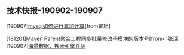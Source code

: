 ## 技术快报-190902-190907

[190907][mysql如何进行累加计算](https://my.oschina.net/10000000000/blog/3102894)[from翟旭]

[181201][Maven Parent聚合工程同步批量修改子模块的版本号](https://blog.csdn.net/HaHa_Sir/article/details/84679018)[from小张瑞
[190907][海量数据，搜索引擎介绍](https://my.oschina.net/u/4007037/blog/3102302)
